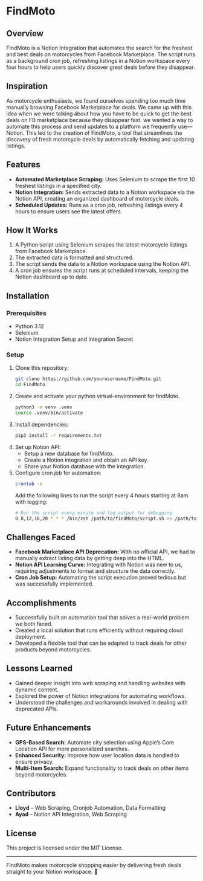# FindMoto

## Overview
FindMoto is a Notion Integration that automates the search for the freshest and best deals on motorcycles from Facebook Marketplace. The script runs as a background cron job, refreshing listings in a Notion workspace every four hours to help users quickly discover great deals before they disappear.

## Inspiration
As motorcycle enthusiasts, we found ourselves spending too much time manually browsing Facebook Marketplace for deals. We came up with this idea when we were talking about how you have to be quick to get the best deals on FB marketplace because they disappear fast. we wanted a way to automate this process and send updates to a platform we frequently use—Notion. This led to the creation of FindMoto, a tool that streamlines the discovery of fresh motorcycle deals by automatically fetching and updating listings.

## Features
- **Automated Marketplace Scraping:** Uses Selenium to scrape the first 10 freshest listings in a specified city.
- **Notion Integration:** Sends extracted data to a Notion workspace via the Notion API, creating an organized dashboard of motorcycle deals.
- **Scheduled Updates:** Runs as a cron job, refreshing listings every 4 hours to ensure users see the latest offers.

## How It Works
1. A Python script using Selenium scrapes the latest motorcycle listings from Facebook Marketplace.
2. The extracted data is formatted and structured.
3. The script sends the data to a Notion workspace using the Notion API.
4. A cron job ensures the script runs at scheduled intervals, keeping the Notion dashboard up to date.

## Installation
### Prerequisites
- Python 3.12
- Selenium
- Notion Integration Setup and Integration Secret

### Setup
1. Clone this repository:
   ```bash
   git clone https://github.com/yourusername/FindMoto.git
   cd FindMoto
   ```
2. Create and activate your python virtual-environment for findMoto.
    ```bash
    python3 -m venv .venv
    source .venv/bin/activate
    ```
2. Install dependencies:
   ```bash
   pip3 install -r requirements.txt
   ```
3. Set up Notion API:
   - Setup a new database for findMoto.
   - Create a Notion integration and obtain an API key.
   - Share your Notion database with the integration.
4. Configure cron job for automation:
   ```bash
   crontab -e
   ```
   Add the following lines to run the script every 4 hours starting at 8am with logging:
   ```bash
   # Run the script every minute and log output for debugging
   0 8,12,16,20 * * * /bin/zsh /path/to/findMoto/script.sh >> /path/to/findMoto/cron.log 2>&1
   ```

## Challenges Faced
- **Facebook Marketplace API Deprecation:** With no official API, we had to manually extract listing data by getting deep into the HTML.
- **Notion API Learning Curve:** Integrating with Notion was new to us, requiring adjustments to format and structure the data correctly.
- **Cron Job Setup:** Automating the script execution proved tedious but was successfully implemented.

## Accomplishments
- Successfully built an automation tool that solves a real-world problem we both faced.
- Created a local solution that runs efficiently without requiring cloud deployment.
- Developed a flexible tool that can be adapted to track deals for other products beyond motorcycles.

## Lessons Learned
- Gained deeper insight into web scraping and handling websites with dynamic content.
- Explored the power of Notion integrations for automating workflows.
- Understood the challenges and workarounds involved in dealing with deprecated APIs.

## Future Enhancements
- **GPS-Based Search:** Automate city selection using Apple’s Core Location API for more personalized searches.
- **Enhanced Security:** Improve how user location data is handled to ensure privacy.
- **Multi-Item Search:** Expand functionality to track deals on other items beyond motorcycles.

## Contributors
- **Lloyd** – Web Scraping, Cronjob Automation, Data Formatting
- **Ayad** – Notion API Integration, Web Scraping

## License
This project is licensed under the MIT License.

---
FindMoto makes motorcycle shopping easier by delivering fresh deals straight to your Notion workspace. 🚀

